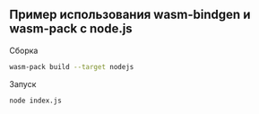 ## Пример использования wasm-bindgen и wasm-pack с node.js

Сборка

```bash
wasm-pack build --target nodejs
```

Запуск

```bash
node index.js
```
